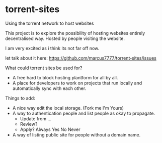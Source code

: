 torrent-sites
=============

Using the torrent network to host websites

This project is to explore the possibility of hosting websites entirely decentralised way. Hosted by people visiting the website.

I am very excited as i think its not far off now.

let talk about it here: https://github.com/marcus7777/torrent-sites/issues

What could torrent sites be used for?
* A free hard to block hosting plantform for all by all.
* A place for developers to work on projects that run locally and automatically sync with each other.

Things to add:
* A nice way edit the local storage. (Fork me I'm Yours)
* A way to authentication people and list people as okay to propagate. 
  * Update from ... 
  * Review? 
  * Apply? Always Yes No Never
* A way of listing public site for people without a domain name.
 
